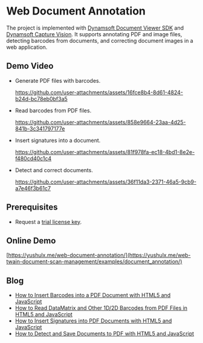 # Web Document Annotation 
The project is implemented with [Dynamsoft Document Viewer SDK](https://www.dynamsoft.com/document-viewer/docs/introduction/index.html) and [Dynamsoft Capture Vision](https://www.npmjs.com/package/dynamsoft-capture-vision-bundle). It supports annotating PDF and image files, detecting barcodes from documents, and correcting document images in a web application.

## Demo Video

- Generate PDF files with barcodes.

  https://github.com/user-attachments/assets/16fce8b4-8d61-4824-b24d-bc78eb0bf3a5


- Read barcodes from PDF files.

  https://github.com/user-attachments/assets/858e9664-23aa-4d25-841b-3c341797177e


- Insert signatures into a document.

  https://github.com/user-attachments/assets/81f978fa-ec18-4bd1-8e2e-f480cd40c1c4

- Detect and correct documents.

  https://github.com/user-attachments/assets/36f11da3-2371-46a5-9cb9-a7e46f3b61c7



## Prerequisites
- Request a [trial license key](https://www.dynamsoft.com/customer/license/trialLicense/?product=dcv&package=cross-platform).

## Online Demo
[https://yushulx.me/web-document-annotation/](https://yushulx.me/web-twain-document-scan-management/examples/document_annotation/)

## Blog
- [How to Insert Barcodes into a PDF Document with HTML5 and JavaScript](https://www.dynamsoft.com/codepool/html5-javascript-insert-barcode-into-pdf.html)
- [How to Read DataMatrix and Other 1D/2D Barcodes from PDF Files in HTML5 and JavaScript](https://www.dynamsoft.com/codepool/html5-javascript-read-datamatrix-pdf.html)
- [How to Insert Signatures into PDF Documents with HTML5 and JavaScript](https://www.dynamsoft.com/codepool/html5-javascript-pdf-document-signature.html)
- [How to Detect and Save Documents to PDF with HTML5 and JavaScript](https://www.dynamsoft.com/codepool/html5-web-document-detect-crop-save.html)
